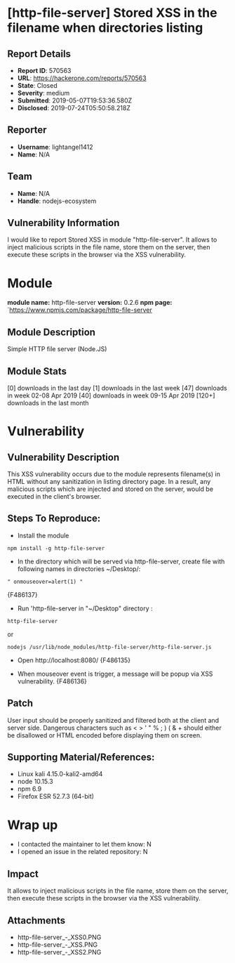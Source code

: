 # [http-file-server] Stored XSS in the filename when directories listing

## Report Details
- **Report ID**: 570563
- **URL**: https://hackerone.com/reports/570563
- **State**: Closed
- **Severity**: medium
- **Submitted**: 2019-05-07T19:53:36.580Z
- **Disclosed**: 2019-07-24T05:50:58.218Z

## Reporter
- **Username**: lightangel1412
- **Name**: N/A

## Team
- **Name**: N/A
- **Handle**: nodejs-ecosystem

## Vulnerability Information
I would like to report Stored XSS in module "http-file-server".
It allows to inject malicious scripts in the file name, store them on the server, then execute these scripts in the browser via the XSS vulnerability.

# Module

**module name:** http-file-server
**version:** 0.2.6
**npm page:** `https://www.npmjs.com/package/http-file-server

## Module Description

Simple HTTP file server (Node.JS)

## Module Stats

[0] downloads in the last day
[1] downloads in the last week
[47] downloads in week 02-08 Apr 2019
[40] downloads in week 09-15 Apr 2019
[120+] downloads in the last month

# Vulnerability

## Vulnerability Description

This XSS vulnerability occurs due to the module represents filename(s) in HTML without any sanitization in listing directory page. In a result, any malicious scripts which are injected and stored on the server, would be executed in the client's browser.

## Steps To Reproduce:

- Install the module
```
npm install -g http-file-server
```

- In the directory which will be served via http-file-server, create file with following names in directories ~/Desktop/:
```
" onmouseover=alert(1) "
```
{F486137}

- Run 'http-file-server in "~/Desktop" directory :
```
http-file-server
```
or 
```
nodejs /usr/lib/node_modules/http-file-server/http-file-server.js
```

- Open http://localhost:8080/
{F486135}

- When mouseover event is trigger, a message will be popup via XSS vulnerability.
{F486136}

## Patch

User input should be properly sanitized and filtered both at the client and server side. Dangerous characters such as < > ' " % ; ) ( & + should either be disallowed or HTML encoded before displaying them on screen. 

## Supporting Material/References:

- Linux kali 4.15.0-kali2-amd64
- node 10.15.3
- npm 6.9
- Firefox ESR 52.7.3 (64-bit)

# Wrap up

- I contacted the maintainer to let them know: N
- I opened an issue in the related repository: N

## Impact

It allows to inject malicious scripts in the file name, store them on the server, then execute these scripts in the browser via the XSS vulnerability.

## Attachments
- http-file-server_-_XSS0.PNG
- http-file-server_-_XSS.PNG
- http-file-server_-_XSS2.PNG
